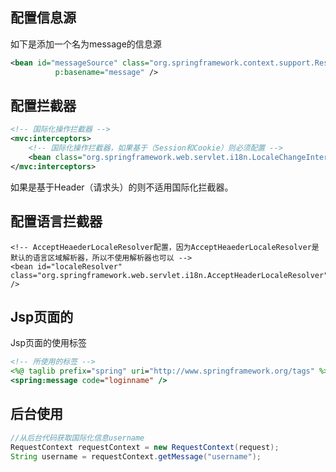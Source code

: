 ## 配置信息源
如下是添加一个名为message的信息源
```xml
<bean id="messageSource" class="org.springframework.context.support.ResourceBundleMessageSource"
          p:basename="message" />
```
## 配置拦截器
```xml
<!-- 国际化操作拦截器 -->
<mvc:interceptors>
    <!-- 国际化操作拦截器，如果基于（Session和Cookie）则必须配置 -->
    <bean class="org.springframework.web.servlet.i18n.LocaleChangeInterceptor" />
</mvc:interceptors>
```
如果是基于Header（请求头）的则不适用国际化拦截器。
## 配置语言拦截器
```
<!-- AcceptHeaederLocaleResolver配置，因为AcceptHeaederLocaleResolver是默认的语言区域解析器，所以不使用解析器也可以 -->
<bean id="localeResolver" class="org.springframework.web.servlet.i18n.AcceptHeaderLocaleResolver" />
```
## Jsp页面的
Jsp页面的使用标签
```jsp
<!-- 所使用的标签 -->
<%@ taglib prefix="spring" uri="http://www.springframework.org/tags" %>
<spring:message code="loginname" />
```
## 后台使用
```java
//从后台代码获取国际化信息username
RequestContext requestContext = new RequestContext(request);
String username = requestContext.getMessage("username");
```